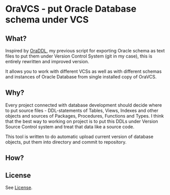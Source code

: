 # OraVCS - put Oracle Database schema under VCS

## What?

Inspired by [OraDDL], my previous script for exporting Oracle schema as text files to put them under Version Control
System (git in my case), this is entirely rewritten and improved version.

It allows you to work with different VCSs as well as with different schemas and instances of Oracle Database from
single installed copy of OraVCS.


## Why?

Every project connected with database development should decide where to put source files - DDL-statements of Tables,
Views, Indexes and other objects and sources of Packages, Procedures, Functions and Types. I think that the best way
to working on project is to put this DDLs under Version Source Control system and treat that data like a source code.

This tool is written to do automatic upload current version of database objects, put them into directory and
commit to repository.


## How?


## License

See [License](LICENSE).


[OraDDL]: https://bitbucket.org/schmooser/oraddl
